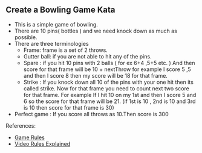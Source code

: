 ## Create a Bowling Game Kata

- This is a simple game of bowling.
- There are 10 pins( bottles ) and we need knock down as much as possible.
- There are three terminologies
    - Frame: frame is a set of 2 throws.
    - Gutter ball: if you are not able to hit any of the pins.
    - Spare : if you hit 10 pins with 2 balls ( for ex 6+4 ,5+5 etc. ) And then score for that frame will be 10 + nextThrow
      for example I score 5 ,5 and then I score 8 then my score will be 18 for that frame.
    - Strike : If you knock down all 10 of the pins with your one hit then its called strike. Now for that frame you need
    to count next two score for that frame. For example If I hit 10 on my 1st and then I score 5 and 6 so the score for
    that frame will be 21. (if 1st is 10 , 2nd is 10 and 3rd is 10 then score for that frame is 30)
- Perfect game : If you score all throws as 10.Then score is 300
    


References:
- [Game Rules](http://butunclebob.com/ArticleS.UncleBob.TheBowlingGameKata)
- [Video Rules Explained](https://www.youtube.com/watch?v=E2d8PizMe-8)